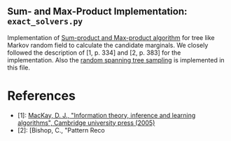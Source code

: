 ## Sum- and Max-Product Implementation: ```exact_solvers.py```

Implementation of [Sum-product and Max-product algorithm](../gm_solver/exact_solvers.py#L302) 
for tree like Markov random field to calculate the candidate marginals. We 
closely followed the description of [1, p. 334] and [2, p. 383] for the 
implementation. Also the [random spanning tree sampling](../gm_solver/exact_solvers.py#L738) 
is implemented in this file. 

# References

* [1]: [MacKay, D. J., "Information theory, inference and learning algorithms", Cambridge university press (2005)](http://www.inference.org.uk/mackay/itila/)
* [2]: [Bishop, C., "Pattern Reco